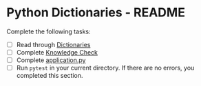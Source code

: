 # Python Dictionaries - README
Complete the following tasks:
- [ ] Read through [Dictionaries](dictionaries.md)
- [ ] Complete [Knowledge Check](knowledge_check.md)
- [ ] Complete [application.py](application.py)
- [ ] Run `pytest` in your current directory.  If there are no errors, you completed this section.